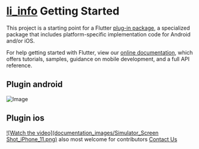 # [li_info](https://pub.dev/packages/li_info) Getting Started

This project is a starting point for a Flutter
[plug-in package](https://flutter.dev/developing-packages/),
a specialized package that includes platform-specific implementation code for
Android and/or iOS.

For help getting started with Flutter, view our
[online documentation](https://flutter.dev/docs), which offers tutorials,
samples, guidance on mobile development, and a full API reference.


## Plugin android
 ![Image](documentation_images/android_li_plugin_0.0.1.gif)
## Plugin ios
 [![Watch the video](documentation_images/Simulator_Screen Shot_iPhone_11.png)](documentation_images/ios_li_plugin_0.0.9.mp4) 
also most welcome for contributors [Contact Us](mailto:kishor@logisticinfotech.com) 

